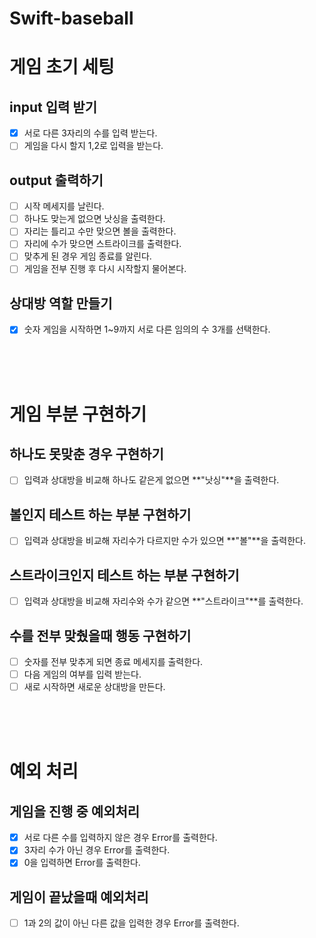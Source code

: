 # Swift-baseball

# 게임 초기 세팅
## input 입력 받기
- [X] 서로 다른 3자리의 수를 입력 받는다.
- [ ] 게임을 다시 할지 1,2로 입력을 받는다.

## output 출력하기
- [ ] 시작 메세지를 날린다.
- [ ] 하나도 맞는게 없으면 낫싱을 출력한다.
- [ ] 자리는 틀리고 수만 맞으면 볼을 출력한다.
- [ ] 자리에 수가 맞으면 스트라이크를 출력한다.
- [ ] 맞추게 된 경우 게임 종료를 알린다.
- [ ] 게임을 전부 진행 후 다시 시작할지 물어본다.

## 상대방 역할 만들기
- [X] 숫자 게임을 시작하면 1~9까지 서로 다른 임의의 수 3개를 선택한다.

<br><br><br>

# 게임 부분 구현하기
## 하나도 못맞춘 경우 구현하기
- [ ] 입력과 상대방을 비교해 하나도 같은게 없으면 **"낫싱"**을 출력한다.

## 볼인지 테스트 하는 부분 구현하기
- [ ] 입력과 상대방을 비교해 자리수가 다르지만 수가 있으면 **"볼"**을 출력한다.

## 스트라이크인지 테스트 하는 부분 구현하기
- [ ] 입력과 상대방을 비교해 자리수와 수가 같으면 **"스트라이크"**를 출력한다.

## 수를 전부 맞췄을때 행동 구현하기
- [ ] 숫자를 전부 맞추게 되면 종료 메세지를 출력한다.
- [ ] 다음 게임의 여부를 입력 받는다.
- [ ] 새로 시작하면 새로운 상대방을 만든다. 

<br><br><br>

# 예외 처리
## 게임을 진행 중 예외처리 
- [X] 서로 다른 수를 입력하지 않은 경우 Error를 출력한다.
- [X] 3자리 수가 아닌 경우 Error를 출력한다. 
- [X] 0을 입력하면 Error를 출력한다.

## 게임이 끝났을때 예외처리
- [ ] 1과 2의 값이 아닌 다른 값을 입력한 경우 Error를 출력한다.